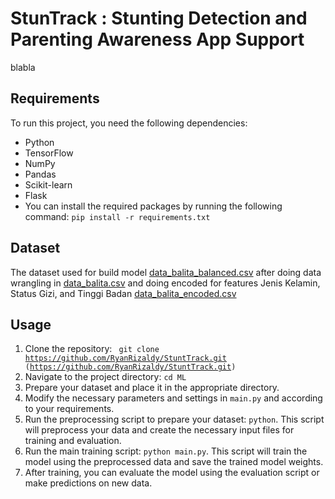 # StunTrack : Stunting Detection and Parenting Awareness App Support
blabla

## Requirements
To run this project, you need the following dependencies:
- Python
- TensorFlow
- NumPy
- Pandas
- Scikit-learn
- Flask
- You can install the required packages by running the following command: <code>pip install -r requirements.txt</code>

## Dataset
The dataset used for build model [data_balita_balanced.csv](https://github.com/RyanRizaldy/StuntTrack/blob/main/capstoneProject/ML/dataset/data_balita_balanced.csv) after doing data wrangling in [data_balita.csv](https://github.com/RyanRizaldy/StuntTrack/blob/main/capstoneProject/ML/dataset/data_balita.csv) and doing encoded for features Jenis Kelamin, Status Gizi, and Tinggi Badan [data_balita_encoded.csv](https://github.com/RyanRizaldy/StuntTrack/blob/main/capstoneProject/ML/dataset/data_balita_encoded.csv)

## Usage
1) Clone the repository: <code> git clone https://github.com/RyanRizaldy/StuntTrack.git (https://github.com/RyanRizaldy/StuntTrack.git) </code>
2) Navigate to the project directory: <code>cd ML </code>
3) Prepare your dataset and place it in the appropriate directory.
4) Modify the necessary parameters and settings in <code>main.py</code> and according to your requirements.
5) Run the preprocessing script to prepare your dataset: <code>python</code>. This script will preprocess your data and create the necessary input files for training and evaluation.
6) Run the main training script: <code>python main.py</code>. This script will train the model using the preprocessed data and save the trained model weights.
7) After training, you can evaluate the model using the evaluation script or make predictions on new data.

